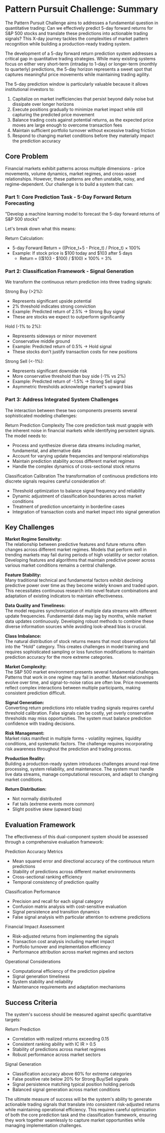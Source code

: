 # Pattern Pursuit Challenge: Summary

The Pattern Pursuit Challenge aims to addresses a fundamental question in quantitative trading: Can we effectively predict 5-day forward returns for S&P 500 stocks and translate these predictions into actionable trading signals? This X-day journey tackles the complexities of market pattern recognition while building a production-ready trading system.

The development of a 5-day forward return prediction system addresses a critical gap in quantitative trading strategies. While many existing systems focus on either very short-term (intraday to 1-day) or longer-term (monthly to quarterly) predictions, the 5-day horizon represents a sweet spot that captures meaningful price movements while maintaining trading agility.

The 5-day prediction window is particularly valuable because it allows institutional investors to:

1. Capitalize on market inefficiencies that persist beyond daily noise but dissipate over longer horizons
2. Execute positions gradually to minimize market impact while still capturing the predicted price movement
3. Balance trading costs against potential returns, as the expected price moves are large enough to overcome transaction fees
4. Maintain sufficient portfolio turnover without excessive trading friction
5. Respond to changing market conditions before they materially impact the prediction accuracy


## Core Problem

Financial markets exhibit patterns across multiple dimensions - price movements, volume dynamics, market regimes, and cross-asset relationships. However, these patterns are often unstable, noisy, and regime-dependent. Our challenge is to build a system that can:

### Part 1: Core Prediction Task - 5-Day Forward Return Forecasting
"Develop a machine learning model to forecast the 5-day forward returns of S&P 500 stocks"

Let's break down what this means:

Return Calculation:
- 5-day Forward Return = ((Price_t+5 - Price_t) / Price_t) × 100%
- Example: If stock price is $100 today and $103 after 5 days
  * Return = (($103 - $100) / $100) × 100% = 3%


### Part 2: Classification Framework - Signal Generation
We transform the continuous return prediction into three trading signals:

Strong Buy (>2%):
- Represents significant upside potential
- 2% threshold indicates strong conviction
- Example: Predicted return of 2.5% → Strong Buy signal
- These are stocks we expect to outperform significantly

Hold (-1% to 2%):
- Represents sideways or minor movement
- Conservative middle ground
- Example: Predicted return of 0.5% → Hold signal
- These stocks don't justify transaction costs for new positions

Strong Sell (<-1%):
- Represents significant downside risk
- More conservative threshold than buy side (-1% vs 2%)
- Example: Predicted return of -1.5% → Strong Sell signal
- Asymmetric thresholds acknowledge market's upward bias


### Part 3: Address Integrated System Challenges

The interaction between these two components presents several sophisticated modeling challenges:

Return Prediction Complexity
The core prediction task must grapple with the inherent noise in financial markets while identifying persistent signals. The model needs to:
- Process and synthesize diverse data streams including market, fundamental, and alternative data
- Account for varying update frequencies and temporal relationships
- Maintain prediction stability across different market regimes
- Handle the complex dynamics of cross-sectional stock returns

Classification Calibration
The transformation of continuous predictions into discrete signals requires careful consideration of:
- Threshold optimization to balance signal frequency and reliability
- Dynamic adjustment of classification boundaries across market conditions
- Treatment of prediction uncertainty in borderline cases
- Integration of transaction costs and market impact into signal generation

## Key Challenges

**Market Regime Sensitivity:**<br>
The relationship between predictive features and future returns often changes across different market regimes. Models that perform well in trending markets may fail during periods of high volatility or sector rotation. Developing features and algorithms that maintain predictive power across various market conditions remains a central challenge.

**Feature Stability:**<br>
Many traditional technical and fundamental factors exhibit declining predictive power over time as they become widely known and traded upon. This necessitates continuous research into novel feature combinations and adaptation of existing indicators to maintain effectiveness.

**Data Quality and Timeliness:**<br>
The model requires synchronization of multiple data streams with different update frequencies. Fundamental data may lag by months, while market data updates continuously. Developing robust methods to combine these diverse information sources while avoiding look-ahead bias is crucial.

**Class Imbalance:**<br>
The natural distribution of stock returns means that most observations fall into the "Hold" category. This creates challenges in model training and requires sophisticated sampling or loss function modifications to maintain prediction accuracy for the more extreme categories.

**Market Complexity:**<br>
The S&P 500 market environment presents several fundamental challenges. Patterns that work in one regime may fail in another. Market relationships evolve over time, and signal-to-noise ratios are often low. Price movements reflect complex interactions between multiple participants, making consistent prediction difficult.

**Signal Generation:**<br>
Converting return predictions into reliable trading signals requires careful threshold calibration. False signals can be costly, yet overly conservative thresholds may miss opportunities. The system must balance prediction confidence with trading decisions.

**Risk Management:**<br>
Market risks manifest in multiple forms - volatility regimes, liquidity conditions, and systematic factors. The challenge requires incorporating risk awareness throughout the prediction and trading process.

**Production Reality:**<br>
Building a production-ready system introduces challenges around real-time processing, system reliability, and maintenance. The system must handle live data streams, manage computational resources, and adapt to changing market conditions.

**Return Distribution:**<br>
- Not normally distributed
- Fat tails (extreme events more common)
- Slight positive skew (upward bias)

## Evaluation Framework

The effectiveness of this dual-component system should be assessed through a comprehensive evaluation framework:

Prediction Accuracy Metrics
- Mean squared error and directional accuracy of the continuous return predictions
- Stability of predictions across different market environments
- Cross-sectional ranking efficiency
- Temporal consistency of prediction quality

Classification Performance
- Precision and recall for each signal category
- Confusion matrix analysis with cost-sensitive evaluation
- Signal persistence and transition dynamics
- False signal analysis with particular attention to extreme predictions

Financial Impact Assessment
- Risk-adjusted returns from implementing the signals
- Transaction cost analysis including market impact
- Portfolio turnover and implementation efficiency
- Performance attribution across market regimes and sectors

Operational Considerations
- Computational efficiency of the prediction pipeline
- Signal generation timeliness
- System stability and reliability
- Maintenance requirements and adaptation mechanisms

## Success Criteria

The system's success should be measured against specific quantitative targets:

Return Prediction
- Correlation with realized returns exceeding 0.15
- Consistent ranking ability with IC IR > 0.5
- Stability of predictions across market regimes
- Robust performance across market sectors

Signal Generation
- Classification accuracy above 60% for extreme categories
- False positive rate below 20% for Strong Buy/Sell signals
- Signal persistence matching typical position holding periods
- Balanced signal generation across market conditions

The ultimate measure of success will be the system's ability to generate actionable trading signals that translate into consistent risk-adjusted returns while maintaining operational efficiency. This requires careful optimization of both the core prediction task and the classification framework, ensuring they work together seamlessly to capture market opportunities while managing implementation challenges.
